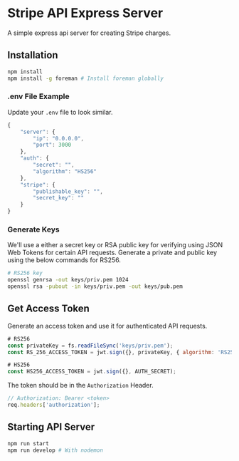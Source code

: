 # Stripe API Express Server

A simple express api server for creating Stripe charges.

## Installation

```sh
npm install
npm install -g foreman # Install foreman globally
```

### .env File Example

Update your `.env` file to look similar.

```js
{
    "server": {
        "ip": "0.0.0.0",
        "port": 3000
    },
    "auth": {
        "secret": "",
        "algorithm": "HS256"
    },
    "stripe": {
        "publishable_key": "",
        "secret_key": ""
    }
}
```

### Generate Keys

We'll use a either a secret key or RSA public key for verifying using JSON Web Tokens for certain API requests.
Generate a private and public key using the below commands for RS256.

```sh
# RS256 key
openssl genrsa -out keys/priv.pem 1024
openssl rsa -pubout -in keys/priv.pem -out keys/pub.pem
```

## Get Access Token

Generate an access token and use it for authenticated API requests.

```js
# RS256
const privateKey = fs.readFileSync('keys/priv.pem');
const RS_256_ACCESS_TOKEN = jwt.sign({}, privateKey, { algorithm: 'RS256'})

# HS256
const HS256_ACCESS_TOKEN = jwt.sign({}, AUTH_SECRET);
```

The token should be in the `Authorization` Header.

```js
// Authorization: Bearer <token>
req.headers['authorization'];
```

## Starting API Server

```sh
npm run start
npm run develop # With nodemon
```